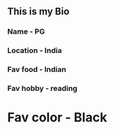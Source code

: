 ## This is my Bio

### Name - PG
### Location - India
### Fav food - Indian
### Fav hobby - reading
# Fav color - Black
